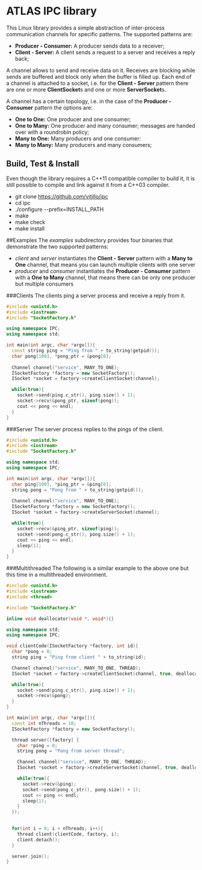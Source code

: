 # ATLAS IPC library

This Linux library provides a simple abstraction of inter-process communication channels for specific patterns. The supported patterns are:
* **Producer - Consumer:** A producer sends data to a receiver;
* **Client - Server:** A client sends a request to a server and receives a reply back;

A channel allows to send and receive data on it. Receives are blocking while sends are buffered and block only when the buffer is filled up. Each end of a channel is attached to a socket, i.e. for the **Client - Server** pattern there are one or more **ClientSocket**s and one or more **ServerSocket**s.

 A channel has a certain topology, i.e. in the case of the **Producer - Consumer** pattern the options are:
* **One to One:** One producer and one consumer;
* **One to Many:** One producer and many consumer; messages are handed over with a roundrobin policy;
* **Many to One:** Many producers and one consumer:
* **Many to Many:** Many producers and many consumers;

## Build, Test & Install
Even though the library requires a C++11 compatible compiler to build it, it is still possible to compile and link against it from a C++03 compiler. 

* git clone https://github.com/vitillo/ipc
* cd ipc
* ./configure --prefix=INSTALL_PATH
* make
* make check
* make install

##Examples
The *examples* subdirectory provides four binaries that demonstrate the two supported patterns:

* *client* and *server* instantiates the **Client - Server** pattern with a **Many to One** channel, that means you can launch multiple clients with one server
* *producer* and *consumer* instantiates the **Producer - Consumer** pattern with a **One to Many** channel, that means there can be only one producer but multiple consumers

###Clients
The clients ping a server process and receive a reply from it.

``` c++
#include <unistd.h>
#include <iostream>
#include "SocketFactory.h"

using namespace IPC;
using namespace std;

int main(int argc, char *argv[]){
  const string ping = "Ping from " + to_string(getpid());
  char pong[100], *pong_ptr = &pong[0];
  
  Channel channel("service", MANY_TO_ONE);
  ISocketFactory *factory = new SocketFactory();
  ISocket *socket = factory->createClientSocket(channel);

  while(true){
    socket->send(ping.c_str(), ping.size() + 1);
    socket->recv(&pong_ptr, sizeof(pong));
    cout << pong << endl;
  }
}
```

###Server
The server process replies to the pings of the client.

```c++
#include <unistd.h>
#include <iostream>
#include "SocketFactory.h"

using namespace std;
using namespace IPC;

int main(int argc, char *argv[]){
  char ping[100], *ping_ptr = &ping[0];
  string pong = "Pong from " + to_string(getpid());
  
  Channel channel("service", MANY_TO_ONE);
  ISocketFactory *factory = new SocketFactory();
  ISocket *socket = factory->createServerSocket(channel);

  while(true){
    socket->recv(&ping_ptr, sizeof(ping));
    socket->send(pong.c_str(), pong.size() + 1);
    cout << ping << endl;
    sleep(1);
  }
}
```

###Multithreaded
The following is a similar example to the above one but this time in a multithreaded environment.


```c++
#include <unistd.h>
#include <iostream>
#include <thread>

#include "SocketFactory.h"

inline void deallocator(void *, void*){}

using namespace std;
using namespace IPC;

void clientCode(ISocketFactory *factory, int id){
  char *pong = 0;
  string ping = "Ping from client " + to_string(id);

  Channel channel("service", MANY_TO_ONE, THREAD);
  ISocket *socket = factory->createClientSocket(channel, true, deallocator);

  while(true){
    socket->send(ping.c_str(), ping.size() + 1);
    socket->recv(&pong);
  }
}

int main(int argc, char *argv[]){
  const int nThreads = 10;
  ISocketFactory *factory = new SocketFactory();

  thread server([factory] {
    char *ping = 0;
    string pong = "Pong from server thread";

    Channel channel("service", MANY_TO_ONE, THREAD);
    ISocket *socket = factory->createServerSocket(channel, true, deallocator);

    while(true){
      socket->recv(&ping);
      socket->send(pong.c_str(), pong.size() + 1);
      cout << ping << endl;
      sleep(1);
    }
  });

  
  for(int i = 0; i < nThreads; i++){
    thread client(clientCode, factory, i);
    client.detach();
  }

  server.join();
}
```
